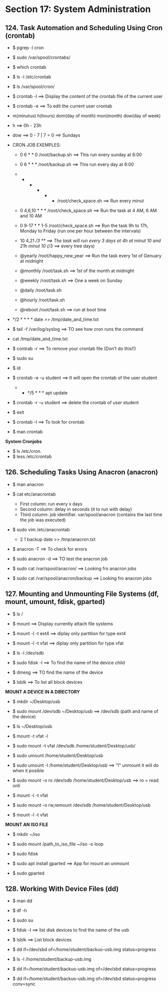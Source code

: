 # Section 17: System Administration

## 124. Task Automation and Scheduling Using Cron (crontab)

- $ pgrep -l cron
- $ sudo /var/spool/crontabs/

- $ which crontab

- $ ls -l /etc/crontab

- $ ls /var/spool/cron/
- $  crontab -l ==> Display the content of the crontab file of the current user

- $ crontab -e ==> To edit the current user crontab
- m(minutus) h(hours) dom(day of month) mon(month) dow(day of week)
- h ==> 0h - 23h
- dow ==> 0 - 7 | 7 = 0 ==> Sundays

- CRON JOB EXEMPLES:
    - 0 6 * * 0 /root/backup.sh ==> This run every sunday at 6:00
    - 0 6 * * * /root/backup.sh ==> This run every day at 6:00
    - * * * * * /root/check_space.sh ==> Run every minut
    - 0 4,6,10 * * * /root/check_space.sh ==> Run the task at 4 AM, 6 AM and 10 AM
    - 0 9-17 * * 1-5 /root/check_space.sh ==> Run the task 9h to 17h, Monday to Friday (run one per hour between the intervals)
    - 10 4,21 */3 ** ==> The task will run every 3 days at 4h at minut 10 and 21h minut 10 (*/3 ==> every tree days)

    - @yearly /root/happy_new_year ==> Run the task every 1st of Genuary at midnight
    - @monthly /root/task.sh  ==> 1st of the month at midnight
    - @weekly /root/task.sh ==> One a week on Sunday
    - @daily /root/task.sh 
    - @hourly /root/task.sh 
    - @reboot /root/task.sh ==> run at boot time
- */2 * * * * date >> /tmp/date_and_time.txt

- $ tail -f /var/log/syslog ==> TO see how cron runs the command

- cat /tmp/date_and_time.txt

- $ contrab -r ==> To remove your crontab file (Don't do this!!)

- $ sudo su
- $ id
- $ crontab -e -u student ==> It will open the crontab of the user student
    -  * */5 * * * apt update

- $ crontab -r -u student ==> delete the crontab of user student
- $ exit

- $ crontab -l ==> To look for crontab

- $ man crontab

**System Cronjobs**

- $ ls /etc/cron.
- $ less /etc/crontab

## 126. Scheduling Tasks Using Anacron (anacron)

- $ man anacron
- $ cat etc/anacrontab
    - First column: run every x days
    - Second column: delay in seconds (it to run with delay)
    - Third column: job identifier. var/spool/anacron (contains the last time the job was executed)

- $ sudo vim /etc/anacrontab
    - 2     1       backup  date >> /tmp/anacron.txt

- $ anacron -T ==> To check for errors
- $ sudo anacron -d ==> TO test the anacron job

- $ sudo cat /var/spool/anacron/ ==> Looking fro anacron jobs
- $ sudo cat /var/spool/anacron/backup ==> Looking fro anacron jobs

## 127. Mounting and Unmounting File Systems (df, mount, umount, fdisk, gparted)

- $ ls /
- $ mount ==> Display currently attach file systems

- $ mount -l -t ext4 ==> diplay only partition for type ext4
- $ mount -l -t vfat ==> diplay only partition for type vfat

- $ ls -l /dev/sdb 
- $ sudo fdisk -l ==> To find the name of the device child
- $ dmesg ==> TO find the name of the device
- $ lsblk ==> To list all block devices

**MOUNT A DEVICE IN A DIRECTORY**
- $ mkdir ~/Desktop/usb
- $ sudo mount /dev/sdb ~/Desktop/usb ==> /dev/sdb (path and name of the device)
- $ ls ~/Desktop/usb
- $ mount -t vfat -l
- $ sudo mount -t vfat /dev/sdb /home/student/Desktop/usb/

- $ sudo umount /home/student/Desktop/usb
- $ sudo umount -l /home/student/Desktop/usb ==> "l" unmount it wiil do when it posible
- $ sudo mount -o ro /dev/sdb /home/student/Desktop/usb ==> ro = read onli
- $ mount -l -t vfat

- $ sudo mount -o rw,remount /dev/sdb /home/student/Desktop/usb
- $ mount -l -t vfat

**MOUNT AN ISO FILE**
- $ mkdir ~/iso
- $ sudo mount /path_to_iso_file ~/iso -o loop
- $ sudo fdisk

- $ sudo apt install gparted ==> App for mount an unmount 
- $ sudo gparted

## 128. Working With Device Files (dd)

- $ man dd
- $ df -h

- $ sudo su
- $ fdisk -l ==> list disk devices to find the name of the usb
- $ lsblk ==> List block devices

- $ dd if=/dev/sbd of=/home/student/backuo-usb.img status=progress

- $ ls -l /home/student/backup-usb.img

- $ dd if=/home/student/backuo-usb.img of=/dev/sbd status=progress

- $ dd if=/home/student/backuo-usb.img of=/dev/sbd status=progress conv=sync


